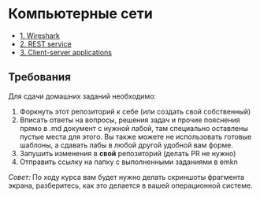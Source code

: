 # Компьютерные сети

- [ 1. Wireshark](lab01/lab01.md)
- [ 2. REST service](lab02/lab02.md)
- [ 3. Client-server applications](lab03/lab03.md)

## Требования

Для сдачи домашних заданий необходимо:
1. Форкнуть этот репозиторий к себе (или создать свой собственный)
2. Вписать ответы на вопросы, решения задач и прочие пояснения прямо в .md документ 
   с нужной лабой, там специально оставлены пустые места для этого. Вы также можете 
   не использовать готовые шаблоны, а сдавать лабы в любой другой удобной вам форме.
3. Запушить изменения в **свой** репозиторий (делать PR не нужно)
4. Отправить ссылку на папку с выполненными заданиями в emkn


*Совет:* По ходу курса вам будет нужно делать скриншоты фрагмента экрана, разберитесь, как это делается в вашей операционной системе.
